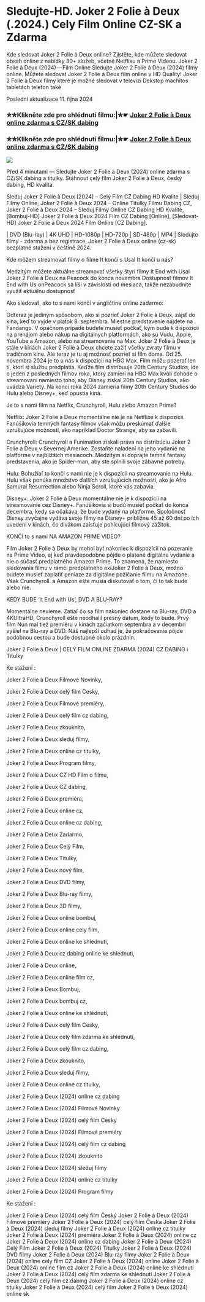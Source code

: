 # Sledujte-HD. Joker 2 Folie à Deux (.2024.) Cely Film Online CZ-SK a Zdarma

Kde sledovat Joker 2 Folie à Deux online? Zjistěte, kde můžete sledovat obsah online z nabídky 30+ služeb, včetně Netflixu a Prime Videou. Joker 2 Folie à Deux (2024) — Film Online Sledujte Joker 2 Folie à Deux (2024) filmy online. Můžete sledovat Joker 2 Folie à Deux film online v HD Quality! Joker 2 Folie à Deux filmy které je možné sledovat v televizi Dekstop machitos tabletách telefon také

Poslední aktualizace 11. října 2024

### ✮✮Klikněte zde pro shlédnutí filmu:|✮☛ [Joker 2 Folie à Deux online zdarma s CZ/SK dabing](https://cutt.ly/xeOTXm3X)

### ✮✮Klikněte zde pro shlédnutí filmu:|✮☛ [Joker 2 Folie à Deux online zdarma s CZ/SK dabing](https://cutt.ly/xeOTXm3X)

<p dir="auto"><a href="https://cutt.ly/xeOTXm3X" title="720p" rel="nofollow"><img src="https://i.imgur.com/jhNGoEt.gif" style="max-width: 100%;"></a></p>

Před 4 minutami — Sledujte Joker 2 Folie à Deux (2024) online zdarma s CZ/SK dabing a titulky. Stáhnout celý film Joker 2 Folie à Deux, český dabing, HD kvalita.

Sleduj Joker 2 Folie à Deux [2024] – Celý Film CZ Dabing HD Kvalite | Sleduj Filmy Online, Joker 2 Folie à Deux 2024 – Online Titulky Filmu Dabing CZ, Joker 2 Folie à Deux 2024 – Sleduj Filmy Online CZ Dabing HD Kvalite, [Bombuj-HD] Joker 2 Folie à Deux 2024 Film CZ Dabing [Online], [Sledovat-HD] Joker 2 Folie à Deux 2024 Film Online [CZ Dabing].

| DVD (Blu-ray) | 4K UHD | HD-1080p | HD-720p | SD-480p | MP4 | Sledujte filmy - zdarma a bez registrace, Joker 2 Folie à Deux online (cz-sk) bezplatné stažení v češtině 2024.

Kde môžem streamovať filmy o filme It končí s Usal It končí u nás?

Medzitým môžete aktuálne streamovať všetky štyri filmy It End with Usal Joker 2 Folie à Deux na Peacock do konca novembra Dostupnosť filmov It End with Us onPeacock sa líši v závislosti od mesiaca, takže nezabudnite využiť aktuálnu dostupnosť

Ako sledovať, ako to s nami končí v angličtine online zadarmo:

Odteraz je jediným spôsobom, ako si pozrieť Joker 2 Folie à Deux, zájsť do kina, keď to vyjde v piatok 8. septembra. Miestne predstavenie nájdete na Fandango. V opačnom prípade budete musieť počkať, kým bude k dispozícii na prenájom alebo nákup na digitálnych platformách, ako sú Vudu, Apple, YouTube a Amazon, alebo na streamovanie na Max. Joker 2 Folie à Deux je stále v kinách Joker 2 Folie à Deux chcete zažiť všetky zvraty filmu v tradičnom kine. Ale teraz je tu aj možnosť pozrieť si film doma. Od 25. novembra 2024 je to u nás k dispozícii na HBO Max. Film môžu pozerať len tí, ktorí si službu predplatia. Keďže film distribuuje 20th Century Studios, ide o jeden z posledných filmov roka, ktorý zamieri na HBO Max kvôli dohode o streamovaní namiesto toho, aby Disney získal 20th Century Studios, ako uvádza Variety. Na konci roka 2024 zamieria filmy 20th Century Studios do Hulu alebo Disney+, keď opustia kiná.

Je to s nami film na Netflix, Crunchyroll, Hulu alebo Amazon Prime?

Netflix: Joker 2 Folie à Deux momentálne nie je na Netflixe k dispozícii. Fanúšikovia temných fantasy filmov však môžu preskúmať ďalšie vzrušujúce možnosti, ako napríklad Doctor Strange, aby sa zabavili.

Crunchyroll: Crunchyroll a Funimation získali práva na distribúciu Joker 2 Folie à Deux v Severnej Amerike. Zostaňte naladení na jeho vydanie na platforme v najbližších mesiacoch. Medzitým si doprajte temné fantasy predstavenia, ako je Spider-man, aby ste splnili svoje zábavné potreby.

Hulu: Bohužiaľ to končí s nami nie je k dispozícii na streamovanie na Hulu. Hulu však ponúka množstvo ďalších vzrušujúcich možností, ako je Afro Samurai Resurrection alebo Ninja Scroll, ktoré vás zabavia.

Disney+: Joker 2 Folie à Deux momentálne nie je k dispozícii na streamovanie cez Disney+. Fanúšikovia si budú musieť počkať do konca decembra, kedy sa očakáva, že bude vydaný na platforme. Spoločnosť Disney zvyčajne vydáva svoje filmy na Disney+ približne 45 až 60 dní po ich uvedení v kinách, čo divákom zaisťuje pohlcujúci filmový zážitok.

KONČÍ to s nami NA AMAZON PRIME VIDEO?

Film Joker 2 Folie à Deux by mohol byť nakoniec k dispozícii na pozeranie na Prime Video, aj keď pravdepodobne pôjde o platené digitálne vydanie a nie o súčasť predplatného Amazon Prime. To znamená, že namiesto sledovania filmu v rámci predplatného exiJoker 2 Folie à Deux, možno budete musieť zaplatiť peniaze za digitálne požičanie filmu na Amazone. Však Crunchyroll. a Amazon ešte musia diskutovať o tom, či to tak bude alebo nie.

KEDY BUDE ‘It End with Us’, DVD A BLU-RAY?

Momentálne nevieme. Zatiaľ čo sa film nakoniec dostane na Blu-ray, DVD a 4KUltraHD, Crunchyroll ešte neodhalil presný dátum, kedy to bude. Prvý film Nun mal tiež premiéru v kinách začiatkom septembra a v decembri vyšiel na Blu-ray a DVD. Náš najlepší odhad je, že pokračovanie pôjde podobnou cestou a bude dostupné okolo prázdnin.

Joker 2 Folie à Deux | CELÝ FILM ONLINE ZDARMA (2024) CZ DABING i Titulky

Ke stažení :

Joker 2 Folie à Deux Filmové Novinky,

Joker 2 Folie à Deux celý film Cesky,

Joker 2 Folie à Deux Filmové premiéry,

Joker 2 Folie à Deux celý film cz dabing,

Joker 2 Folie à Deux zkouknito,

Joker 2 Folie à Deux sleduj filmy,

Joker 2 Folie à Deux online cz titulky,

Joker 2 Folie à Deux Program filmy,

Joker 2 Folie à Deux CZ HD Film o filmu,

Joker 2 Folie à Deux CZ dabing,

Joker 2 Folie à Deux premiéra,

Joker 2 Folie à Deux online cz,

Joker 2 Folie à Deux online cz dabing,

Joker 2 Folie à Deux Zadarmo,

Joker 2 Folie à Deux Celý Film,

Joker 2 Folie à Deux Titulky,

Joker 2 Folie à Deux nový film,

Joker 2 Folie à Deux DVD filmy,

Joker 2 Folie à Deux Blu-ray filmy,

Joker 2 Folie à Deux 3D filmy,

Joker 2 Folie à Deux online bombuj,

Joker 2 Folie à Deux online cely film,

Joker 2 Folie à Deux online ke shlednuti,

Joker 2 Folie à Deux cz dabing online ke shlednuti,

Joker 2 Folie à Deux online,

Joker 2 Folie à Deux online film cz,

Joker 2 Folie à Deux Bombuj,

Joker 2 Folie à Deux bombuj cz,

Joker 2 Folie à Deux online ke shlédnutí,

Joker 2 Folie à Deux celý film Cesky,

Joker 2 Folie à Deux celý film zdarma ke shlédnutí,

Joker 2 Folie à Deux celý film cz dabing,

Joker 2 Folie à Deux zkouknito,

Joker 2 Folie à Deux sleduj filmy,

Joker 2 Folie à Deux online cz titulky,

Joker 2 Folie à Deux (2024) online cz dabing

Joker 2 Folie à Deux (2024) Filmové Novinky

Joker 2 Folie à Deux (2024) celý film Cesky

Joker 2 Folie à Deux (2024) Filmové premiéry

Joker 2 Folie à Deux (2024) celý film cz dabing

Joker 2 Folie à Deux (2024) zkouknito

Joker 2 Folie à Deux (2024) sleduj filmy

Joker 2 Folie à Deux (2024) online cz titulky

Joker 2 Folie à Deux (2024) Program filmy

Ke stažení :

Joker 2 Folie à Deux (2024) celý film Český Joker 2 Folie à Deux (2024) Filmové premiéry Joker 2 Folie à Deux (2024) celý film Česka Joker 2 Folie à Deux (2024) sleduj filmy Joker 2 Folie à Deux (2024) online cz titulky Joker 2 Folie à Deux (2024) premiéra Joker 2 Folie à Deux (2024) online cz Joker 2 Folie à Deux (2024) online cz dabing Joker 2 Folie à Deux (2024) Celý Film Joker 2 Folie à Deux (2024) Titulky Joker 2 Folie à Deux (2024) DVD filmy Joker 2 Folie à Deux (2024) Blu-ray filmy Joker 2 Folie à Deux (2024) online cely film CZ Joker 2 Folie à Deux (2024) online Joker 2 Folie à Deux (2024) online film cz Joker 2 Folie à Deux (2024) online ke shlédnutí Joker 2 Folie à Deux (2024) celý film zdarma ke shlédnutí Joker 2 Folie à Deux (2024) celý film cz dabing Joker 2 Folie à Deux (2024) online cz titulky Joker 2 Folie à Deux (2024) celý film Joker 2 Folie à Deux (2024) online sk

